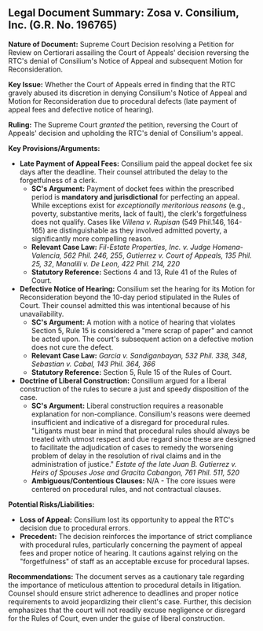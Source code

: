 ## Legal Document Summary: Zosa v. Consilium, Inc. (G.R. No. 196765)

**Nature of Document:** Supreme Court Decision resolving a Petition for Review on Certiorari assailing the Court of Appeals' decision reversing the RTC's denial of Consilium's Notice of Appeal and subsequent Motion for Reconsideration.

**Key Issue:** Whether the Court of Appeals erred in finding that the RTC gravely abused its discretion in denying Consilium's Notice of Appeal and Motion for Reconsideration due to procedural defects (late payment of appeal fees and defective notice of hearing).

**Ruling:** The Supreme Court *granted* the petition, reversing the Court of Appeals' decision and upholding the RTC's denial of Consilium's appeal.

**Key Provisions/Arguments:**

*   **Late Payment of Appeal Fees:** Consilium paid the appeal docket fee six days after the deadline. Their counsel attributed the delay to the forgetfulness of a clerk.
    *   **SC's Argument:** Payment of docket fees within the prescribed period is **mandatory and jurisdictional** for perfecting an appeal. While exceptions exist for *exceptionally meritorious reasons* (e.g., poverty, substantive merits, lack of fault), the clerk's forgetfulness does not qualify. Cases like *Villena v. Rupisan* (549 Phil.146, 164-165) are distinguishable as they involved admitted poverty, a significantly more compelling reason.
    *   **Relevant Case Law:** *Fil-Estate Properties, Inc. v. Judge Homena-Valencia, 562 Phil. 246, 255*, *Gutierrez v. Court of Appeals, 135 Phil. 25, 32*, *Manalili v. De Leon, 422 Phil. 214, 220*
    *   **Statutory Reference:** Sections 4 and 13, Rule 41 of the Rules of Court.
*   **Defective Notice of Hearing:** Consilium set the hearing for its Motion for Reconsideration beyond the 10-day period stipulated in the Rules of Court. Their counsel admitted this was intentional because of his unavailability.
    *   **SC's Argument:** A motion with a notice of hearing that violates Section 5, Rule 15 is considered a "mere scrap of paper" and cannot be acted upon. The court's subsequent action on a defective motion does not cure the defect.
    *   **Relevant Case Law:** *Garcia v. Sandiganbayan, 532 Phil. 338, 348*, *Sebastian v. Cabal, 143 Phil. 364, 366*
    *   **Statutory Reference:** Section 5, Rule 15 of the Rules of Court.
*   **Doctrine of Liberal Construction:** Consilium argued for a liberal construction of the rules to secure a just and speedy disposition of the case.
    *   **SC's Argument:**  Liberal construction requires a reasonable explanation for non-compliance. Consilium's reasons were deemed insufficient and indicative of a disregard for procedural rules. "Litigants must bear in mind that procedural rules should always be treated with utmost respect and due regard since these are designed to facilitate the adjudication of cases to remedy the worsening problem of delay in the resolution of rival claims and in the administration of justice." *Estate of the late Juan B. Gutierrez v. Heirs of Spouses Jose and Gracita Cabangon, 761 Phil. 511, 520*
    *   **Ambiguous/Contentious Clauses:** N/A - The core issues were centered on procedural rules, and not contractual clauses.

**Potential Risks/Liabilities:**

*   **Loss of Appeal:** Consilium lost its opportunity to appeal the RTC's decision due to procedural errors.
*   **Precedent:** The decision reinforces the importance of strict compliance with procedural rules, particularly concerning the payment of appeal fees and proper notice of hearing. It cautions against relying on the "forgetfulness" of staff as an acceptable excuse for procedural lapses.

**Recommendations:** The document serves as a cautionary tale regarding the importance of meticulous attention to procedural details in litigation. Counsel should ensure strict adherence to deadlines and proper notice requirements to avoid jeopardizing their client's case. Further, this decision emphasizes that the court will not readily excuse negligence or disregard for the Rules of Court, even under the guise of liberal construction.
